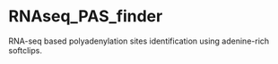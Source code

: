 # RNAseq_PAS_finder
RNA-seq based polyadenylation sites identification using adenine-rich softclips.
